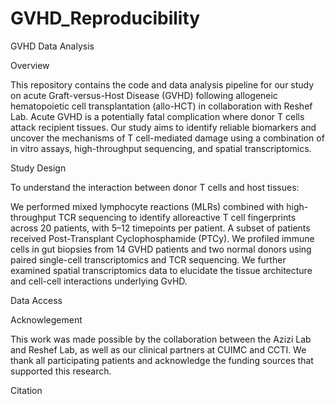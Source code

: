 # GVHD_Reproducibility
GVHD Data Analysis

Overview

This repository contains the code and data analysis pipeline for our study on acute Graft-versus-Host Disease (GVHD) following allogeneic hematopoietic cell transplantation (allo-HCT) in collaboration with Reshef Lab. Acute GVHD is a potentially fatal complication where donor T cells attack recipient tissues. Our study aims to identify reliable biomarkers and uncover the mechanisms of T cell-mediated damage using a combination of in vitro assays, high-throughput sequencing, and spatial transcriptomics.

Study Design

To understand the interaction between donor T cells and host tissues:

We performed mixed lymphocyte reactions (MLRs) combined with high-throughput TCR sequencing to identify alloreactive T cell fingerprints across 20 patients, with 5–12 timepoints per patient. A subset of patients received Post-Transplant Cyclophosphamide (PTCy).
We profiled immune cells in gut biopsies from 14 GVHD patients and two normal donors using paired single-cell transcriptomics and TCR sequencing.
We further examined spatial transcriptomics data to elucidate the tissue architecture and cell-cell interactions underlying GvHD.

Data Access

Acknowlegement

This work was made possible by the collaboration between the Azizi Lab and Reshef Lab, as well as our clinical partners at CUIMC and CCTI. We thank all participating patients and acknowledge the funding sources that supported this research.

Citation
